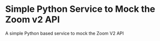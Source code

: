 # Simple Python Service to Mock the Zoom v2 API

A simple Python based service to mock the Zoom V2 API
